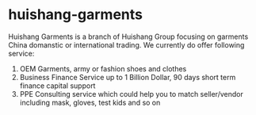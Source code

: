 # huishang-garments

Huishang Garments is a branch of Huishang Group focusing on garments China domanstic or international trading. We currently do offer following service:

1. OEM Garments, army or fashion shoes and clothes
2. Business Finance Service up to 1 Billion Dollar, 90 days short term finance capital support
3. PPE Consulting service which could help you to match seller/vendor including mask, gloves, test kids and so on
